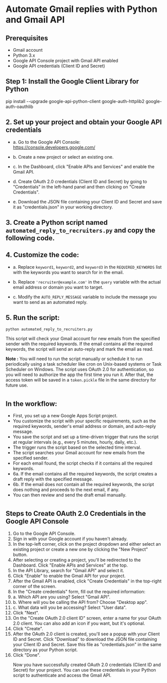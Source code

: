 # Automate Gmail replies with Python and Gmail API

## Prerequisites

- Gmail account
- Python 3.x
- Google API Console project with Gmail API enabled
- Google API credentials (Client ID and Secret)

## Step 1: Install the Google Client Library for Python

pip install --upgrade google-api-python-client google-auth-httplib2 google-auth-oauthlib

## 2. Set up your project and obtain your Google API credentials

- a. Go to the Google API Console: https://console.developers.google.com/

- b. Create a new project or select an existing one.

- c. In the Dashboard, click "Enable APIs and Services" and enable the Gmail API.

- d. Create OAuth 2.0 credentials (Client ID and Secret) by going to "Credentials" in the left-hand panel and then clicking on "Create Credentials".

- e. Download the JSON file containing your Client ID and Secret and save it as "credentials.json" in your working directory.

## 3. Create a Python script named `automated_reply_to_recruiters.py` and copy the following code.

## 4. Customize the code:

- a. Replace `keyword1`, `keyword2`, and `keyword3` in the `REQUIRED_KEYWORDS` list with the keywords you want to search for in the email.

- b. Replace `'recruiter@example.com'` in the `query` variable with the actual email address or domain you want to target.

- c. Modify the `AUTO_REPLY_MESSAGE` variable to include the message you want to send as an automated reply.

## 5. Run the script:

`python automated_reply_to_recruiters.py`

This script will check your Gmail account for new emails from the specified sender with the required keywords. If the email contains all the required keywords, the script will send an auto-reply and mark the email as read.

<strong>Note :</strong> You will need to run the script manually or schedule it to run periodically using a task scheduler like cron on Unix-based systems or Task Scheduler on Windows. The script uses OAuth 2.0 for authentication, so you will need to authorize the app the first time you run it. After that, the access token will be saved in a `token.pickle` file in the same directory for future use.

#

## In the workflow:

- First, you set up a new Google Apps Script project.
- You customize the script with your specific requirements, such as the required keywords, sender's email address or domain, and auto-reply message.
- You save the script and set up a time-driven trigger that runs the script at regular intervals (e.g., every 5 minutes, hourly, daily, etc.).
- The trigger runs the script based on the selected time interval.
- The script searches your Gmail account for new emails from the specified sender.
- For each email found, the script checks if it contains all the required keywords.
- 6a. If the email contains all the required keywords, the script creates a draft reply with the specified message.
- 6b. If the email does not contain all the required keywords, the script does nothing and proceeds to the next email, if any.
- You can then review and send the draft email manually.

#

## Steps to Create OAuth 2.0 Credentials in the Google API Console

<ol>
 <li>Go to the Google API Console.</li>
 <li>Sign in with your Google account if you haven't already.</li>
 <li>In the top-left corner, click on the project dropdown and either select an existing project or create a new one by clicking the "New Project" button.</li>
 <li>After selecting or creating a project, you'll be redirected to the Dashboard. Click "Enable APIs and Services" at the top.</li>
 <li>In the API Library, search for "Gmail API" and select it.</li>
 <li>Click "Enable" to enable the Gmail API for your project.</li>
 <li>After the Gmail API is enabled, click "Create Credentials" in the top-right corner of the screen.</li>
 <li>In the "Create credentials" form, fill out the required information:
 <li>a. Which API are you using? Select "Gmail API".</li>
 <li>b. Where will you be calling the API from? Choose "Desktop app".</li>
 <li>c. What data will you be accessing? Select "User data".</li>
 <li>Click "Next".</li>
 <li>On the "Create OAuth 2.0 client ID" screen, enter a name for your OAuth 2.0 client. You can also add an icon if you want, but it's optional.</li>
 <li>Click "Create".</li>
 <li>After the OAuth 2.0 client is created, you'll see a popup with your Client ID and Secret. Click "Download" to download the JSON file containing your Client ID and Secret. Save this file as "credentials.json" in the same directory as your Python script.</li>
 <li>Click "Done".</li>

Now you have successfully created OAuth 2.0 credentials (Client ID and Secret) for your project. You can use these credentials in your Python script to authenticate and access the Gmail API.

</ol>
